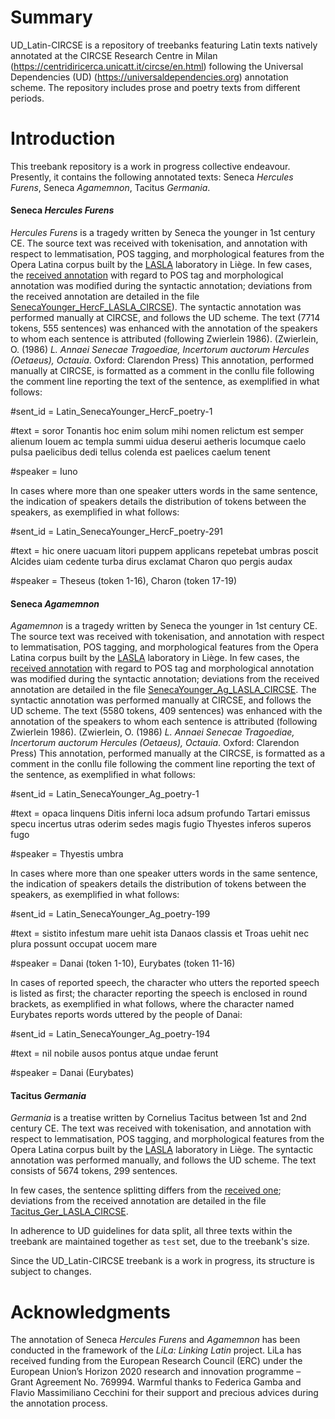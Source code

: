 # Summary

UD_Latin-CIRCSE is a repository of treebanks featuring Latin texts natively annotated at the CIRCSE Research Centre in Milan (https://centridiricerca.unicatt.it/circse/en.html) following the Universal Dependencies (UD) (https://universaldependencies.org) annotation scheme.
The repository includes prose and poetry texts from different periods.


# Introduction

This treebank repository is a work in progress collective endeavour. Presently, it contains the following annotated texts: Seneca *Hercules Furens*, Seneca *Agamemnon*, Tacitus *Germania*.

#### Seneca *Hercules Furens*

*Hercules Furens* is a tragedy written by Seneca the younger in 1st century CE. The source text was received with tokenisation, and annotation with respect to lemmatisation, POS tagging, and morphological features from the Opera Latina corpus built by the [LASLA](http://web.philo.ulg.ac.be/lasla/) laboratory in Liège.
In few cases, the [received annotation](http://github.com/CIRCSE/LASLA) with regard to POS tag and morphological annotation was modified during the syntactic annotation; deviations from the received annotation are detailed in the file [SenecaYounger_HercF_LASLA_CIRCSE](https://github.com/CIRCSE/UD_Latin-CIRCSE/blob/main/documentation/SenecaYounger_HercF_LASLA_CIRCSE.md)).
The syntactic annotation was performed manually at CIRCSE, and follows the UD scheme. 
The text (7714 tokens, 555 sentences) was enhanced with the annotation of the speakers to whom each sentence is attributed (following Zwierlein 1986). (Zwierlein, O. (1986) *L. Annaei Senecae Tragoediae, Incertorum auctorum Hercules (Oetaeus), Octauia*. Oxford: Clarendon Press) This annotation, performed manually at CIRCSE, is formatted as a comment in the conllu file following the comment line reporting the text of the sentence, as exemplified in what follows:

#sent_id = Latin_SenecaYounger_HercF_poetry-1

#text = soror Tonantis hoc enim solum mihi nomen relictum est semper alienum Iouem ac templa summi uidua deserui aetheris locumque caelo pulsa paelicibus dedi tellus colenda est paelices caelum tenent

#speaker = Iuno

In cases where more than one speaker utters words in the same sentence, the indication of speakers details the distribution of tokens between the speakers, as exemplified in what follows:

#sent_id = Latin_SenecaYounger_HercF_poetry-291

#text = hic onere uacuam litori puppem applicans repetebat umbras poscit Alcides uiam cedente turba dirus exclamat Charon quo pergis audax

#speaker = Theseus (token 1-16), Charon (token 17-19)

#### Seneca *Agamemnon*

*Agamemnon* is a tragedy written by Seneca the younger in 1st century CE. The source text was received with tokenisation, and annotation with respect to lemmatisation, POS tagging, and morphological features from the Opera Latina corpus built by the [LASLA](http://web.philo.ulg.ac.be/lasla/) laboratory in Liège.
In few cases, the [received annotation](http://github.com/CIRCSE/LASLA) with regard to POS tag and morphological annotation was modified during the syntactic annotation; deviations from the received annotation are detailed in the file [SenecaYounger_Ag_LASLA_CIRCSE](https://github.com/CIRCSE/UD_Latin-CIRCSE/blob/main/documentation/SenecaYounger_Ag_LASLA_CIRCSE.md).
The syntactic annotation was performed manually at CIRCSE, and follows the UD scheme.
The text (5580 tokens, 409 sentences) was enhanced with the annotation of the speakers to whom each sentence is attributed (following Zwierlein 1986). (Zwierlein, O. (1986) *L. Annaei Senecae Tragoediae, Incertorum auctorum Hercules (Oetaeus), Octauia*. Oxford: Clarendon Press) This annotation, performed manually at the CIRCSE, is formatted as a comment in the conllu file following the comment line reporting the text of the sentence, as exemplified in what follows:

#sent_id = Latin_SenecaYounger_Ag_poetry-1

#text = opaca linquens Ditis inferni loca adsum profundo Tartari emissus specu incertus utras oderim sedes magis fugio Thyestes inferos superos fugo

#speaker = Thyestis umbra

In cases where more than one speaker utters words in the same sentence, the indication of speakers details the distribution of tokens between the speakers, as exemplified in what follows:

#sent_id = Latin_SenecaYounger_Ag_poetry-199

#text = sistito infestum mare uehit ista Danaos classis et Troas uehit nec plura possunt occupat uocem mare

#speaker = Danai (token 1-10), Eurybates (token 11-16)

In cases of reported speech, the character who utters the reported speech is listed as first; the character reporting the speech is enclosed in round brackets, as exemplified in what follows, where the character named Eurybates reports words uttered by the people of Danai:

#sent_id = Latin_SenecaYounger_Ag_poetry-194

#text = nil nobile ausos pontus atque undae ferunt

#speaker = Danai (Eurybates)


#### Tacitus *Germania*

*Germania* is a treatise written by Cornelius Tacitus between 1st and 2nd century CE.
The text was received with tokenisation, and annotation with respect to lemmatisation, POS tagging, and morphological features from the Opera Latina corpus built by the [LASLA](http://web.philo.ulg.ac.be/lasla/) laboratory in Liège.
The syntactic annotation was performed manually, and follows the UD scheme.
The text consists of 5674 tokens, 299 sentences.

In few cases, the sentence splitting differs from the [received one](http://github.com/CIRCSE/LASLA); deviations from the received annotation are detailed in the file [Tacitus_Ger_LASLA_CIRCSE](https://github.com/CIRCSE/UD_Latin-CIRCSE/blob/main/documentation/Tacitus_Germania_LASLA_CIRCSE.md).


In adherence to UD guidelines for data split, all three texts within the treebank are maintained together as `test` set, due to the treebank's size.


Since the UD_Latin-CIRCSE treebank is a work in progress, its structure is subject to changes.


# Acknowledgments

The annotation of Seneca *Hercules Furens* and *Agamemnon* has been conducted in the framework of the _LiLa: Linking Latin_ project. LiLa has received funding from the European Research Council (ERC) under the European Union’s Horizon 2020 research and innovation programme – Grant Agreement No. 769994. Warmful thanks to Federica Gamba and Flavio Massimiliano Cecchini for their support and precious advices during the annotation process.
